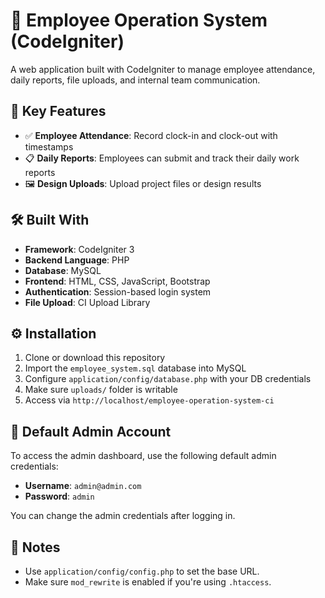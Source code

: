 # 🏢 Employee Operation System (CodeIgniter)

A web application built with CodeIgniter to manage employee attendance, daily reports, file uploads, and internal team communication.

## 📌 Key Features

- ✅ **Employee Attendance**: Record clock-in and clock-out with timestamps
- 📋 **Daily Reports**: Employees can submit and track their daily work reports
- 🖼️ **Design Uploads**: Upload project files or design results

## 🛠️ Built With

- **Framework**: CodeIgniter 3
- **Backend Language**: PHP
- **Database**: MySQL
- **Frontend**: HTML, CSS, JavaScript, Bootstrap
- **Authentication**: Session-based login system
- **File Upload**: CI Upload Library

## ⚙️ Installation

1. Clone or download this repository
2. Import the `employee_system.sql` database into MySQL
3. Configure `application/config/database.php` with your DB credentials
4. Make sure `uploads/` folder is writable
5. Access via `http://localhost/employee-operation-system-ci`

## 👤 Default Admin Account

To access the admin dashboard, use the following default admin credentials:

- **Username**: `admin@admin.com`
- **Password**: `admin`

You can change the admin credentials after logging in.

## 📌 Notes

- Use `application/config/config.php` to set the base URL.
- Make sure `mod_rewrite` is enabled if you're using `.htaccess`.

